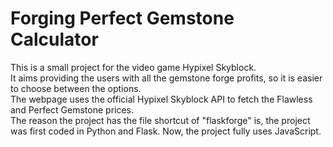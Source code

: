 # Forging Perfect Gemstone Calculator

This is a small project for the video game Hypixel Skyblock.  
It aims providing the users with all the gemstone forge profits, so it is easier to choose between the options.  
The webpage uses the official Hypixel Skyblock API to fetch the Flawless and Perfect Gemstone prices.  
The reason the project has the file shortcut of "flaskforge" is, the project was first coded in Python and Flask. Now, the project fully uses JavaScript.  